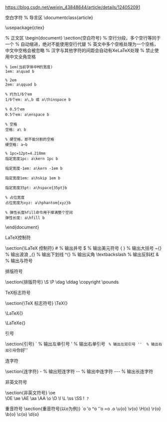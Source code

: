 https://blog.csdn.net/weixin_43848644/article/details/124052091

空白字符
% 导言区
\documentclass{article}
 
\usepackage{ctex}
 
% 正文区
\begin{document}
    \section{空白符号}
    % 空行分段，多个空行等同于一个
    % 自动缩进，绝对不能使用空行代替
    % 英文中多个空格处理为一个空格，中文中空格会被忽略
    % 汉字与其他字符的间距会自动有XeLaTeX处理
    % 禁止使用中文全角空格
 
    % 1em(当前字体中M的宽度)
    1em: a\quad b
 
    % 2em
    2em: a\qquad b
 
    % 约为1/6个em
    1/6个em: a\,b 或 a\thinspace b
 
    % 0.5个em
    0.5个em: a\enspace b
 
    % 空格
    空格: a\ b
 
    % 硬空格，即不能分割的空格
    硬空格: a~b
 
    % 1pc=12pt=4.218mm
    指定宽度1pc: a\kern 1pc b
 
    指定宽度-1em: a\kern -1em b
 
    指定宽度1em: a\hskip 1em b
 
    指定宽度35pt: a\hspace{35pt}b
 
    % 占位宽度
    占位宽度为xyz: a\hphantom{xyz}b
 
    % 弹性长度hfill命令用于撑满整个空间
    弹性长度: a\hfill b
 
\end{document}


LaTeX控制符

\section{\LaTeX 控制符}
\#              % 输出井号
\$              % 输出美元符号
\{ \}           % 输出大括号
\~{}            % 输出波浪
\_{}            % 输出下划线
\^{}            % 输出尖角
\textbackslash  % 输出反斜杠
\&              % 输出与符号


排版符号

\section{排版符号}
\S
\P
\dag 
\ddag 
\copyright
\pounds 


TeX标志符号

 
\section{\TeX 标志符号}
\TeX{} 
    
\LaTeX{} 
    
\LaTeXe{}
 

 引号

\section{引号}
    `   % 输出左单引号
    '   % 输出右单引号
    ``  % 输出左双引号
    ''  % 输出右双引号
    ``你好''


连字符

\section{连字符}
    -    % 输出短连字符
    --   % 输出中连字符
    ---  % 输出长连字符


非英文符号 

\section{非英文符号}
    \oe   
    \OE
    \ae 
    \AE
    \aa 
    \AA
    \o 
    \O 
    \l 
    \L 
    \ss 
    \SS 
    !`
    ?`


 重音符号
\section{重音符号(以o为例)}
\`o 
\'o
\^o 
\''o 
\=o 
\.o 
\u{o} 
\v{o}
\H{o} 
\r{o} 
\b{o} 
\c{o} 
\d{o}


 